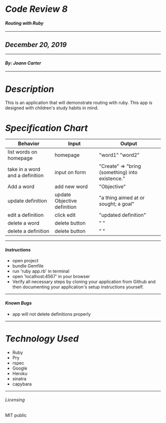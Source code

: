# _Code Review 8_
#### _Routing with Ruby_
****************
## _December 20, 2019_
****************
#### _By: Joann Carter_
***************
# _Description_
This is an application that will demonstrate routing with ruby. This app is designed with children's study habits in mind.

#  _Specification Chart_
| Behavior  | Input  | Output  |
|--------------|-----------|-----------|
|list words on homepage|homepage|"word1" "word2"|
|take in a word and a definition |input on form|"Create" => "bring (something) into existence."|
|Add a word | add new word |"Objective"|
|update definition|update Objective definition| "a thing aimed at or sought; a goal"|
|edit a definition|click edit|"updated definition"|
|delete a word |delete button |" "|
|delete a definition |delete button |" "|
******************
#### _Instructions_
* open project
* bundle Gemfile
* run 'ruby app.rb' in terminal
* open 'localhost:4567' in your browser
* Verify all necessary steps by cloning your application from Github and then documenting your application's setup instructions yourself.
***************
#### _Known Bugs_
* app will not delete definitions properly
***************
# _Technology Used_
* Ruby
* Pry
* rspec
* Google
* Heroku
* sinatra
* capybara
*******
###### _Licensing_
MIT public

